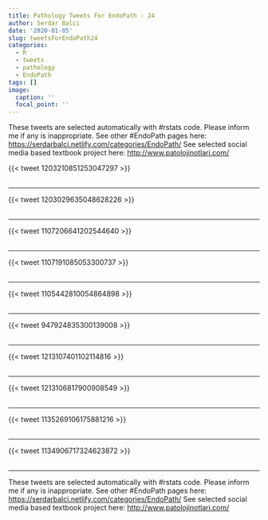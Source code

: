 ```yaml
---
title: Pathology Tweets For EndoPath - 24
author: Serdar Balci
date: '2020-01-05'
slug: tweetsForEndoPath24
categories:
  - R
  - tweets
  - pathology
  - EndoPath
tags: []
image:
  caption: ''
  focal_point: ''
---
```



These tweets are selected automatically with #rstats code. Please inform me if any is inappropriate.
See other #EndoPath pages here: https://serdarbalci.netlify.com/categories/EndoPath/ 
See selected social media based textbook project here: http://www.patolojinotlari.com/

{{< tweet 1203210851253047297 >}}
<br>
<br>
<hr>
{{< tweet 1203029635048628226 >}}
<br>
<br>
<hr>
{{< tweet 1107206641202544640 >}}
<br>
<br>
<hr>
{{< tweet 1107191085053300737 >}}
<br>
<br>
<hr>
{{< tweet 1105442810054864898 >}}
<br>
<br>
<hr>
{{< tweet 947924835300139008 >}}
<br>
<br>
<hr>
{{< tweet 1213107401102114816 >}}
<br>
<br>
<hr>
{{< tweet 1213106817900908549 >}}
<br>
<br>
<hr>
{{< tweet 1135269106175881216 >}}
<br>
<br>
<hr>
{{< tweet 1134906717324623872 >}}
<br>
<br>
<hr>


These tweets are selected automatically with #rstats code. Please inform me if any is inappropriate.
See other #EndoPath pages here: https://serdarbalci.netlify.com/categories/EndoPath/ 
See selected social media based textbook project here: http://www.patolojinotlari.com/
